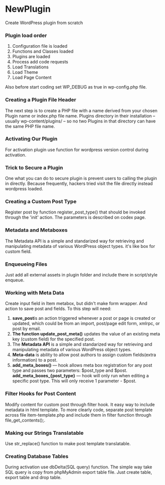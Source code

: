 <h1>NewPlugin</h1>
<p>Create WordPress plugin from scratch</p>
<h3>Plugin load order</h3>
<ol>
    <li>Configuration file is loaded</li>
    <li>Functions and Classes loaded</li>
    <li>Plugins are loaded</li>
    <li>Process add code requests</li>
    <li>Load Translations</li>
    <li>Load Theme</li>
    <li>Load Page Content</li>
</ol>
<p>Also before start coding set WP_DEBUG as true in wp-config.php file.</p>
<h3>Creating a Plugin File Header</h3>
<p>The next step is to create a PHP file with a name derived from your chosen Plugin name or index.php file name. Plugins directory in their installation – usually wp-content/plugins/ – so no two Plugins in that directory can have the same PHP file name.</p>
<h3>Activating Our Plugin</h3>
<p>For activation plugin use function for wordpress version control during activation.</p>
<h3>Trick to Secure a Plugin</h3>
<p>One what you can do to secure plugin is prevent users to calling the plugin in directly. Because frequently, hackers tried visit the file directly instead wordpress loaded.</p>
<h3>Creating a Custom Post Type</h3>
<p>Register post by function register_post_type() that should be invoked through the 'init' action. The parameters is described on codex page.</p> 
<h3>Metadata and Metaboxes</h3>
<p>The Metadata API is a simple and standarized way for retrieving and manipulating metadata of various WordPress object types. it's like box for custom field.</p>
<h3>Enqueueing Files</h3>
<p>Just add all external assets in plugin folder and include there in script/style enqueue.</p>
<h3>Working with Meta Data</h3>
<p>Create input field in Item metabox, but didn't make form wrapper. And action to save post and fields. To this step will need:</p>
<ol>
    <li><b>save_post</b>is an action triggered whenever a post or page is created or updated, which could be from an import, post/page edit form, xmlrpc, or post by email. </li>
    <li><b>The function update_post_meta()</b> updates the value of an existing meta key (custom field) for the specified post.</li>
    <li>The <b>Metadata API</b> is a simple and standarized way for retrieving and manipulating metadata of various WordPress object types.</li>
    <li><b>Meta-data</b> is ability to allow post authors to assign custom fields(extra information) to a post.</li>
    <li><b>add_meta_boxes()</b> — hook allows meta box registration for any post type and passes two parameters: $post_type and $post. <b>add_meta_boxes_{post_type}</b> — hook will only run when editing a specific post type. This will only receive 1 parameter - $post.</li>
</ol>
<h3>Filter Hooks for Post Content</h3>
<p>Modify content for custom post through filter hook. It easy way to include metadata in html template. To more clearly code, separate post template across file item-template.php and include them in filter function through file_get_contents();.</p>
<h3>Making our Strings Translatable</h3>
<p>Use str_replace() function to make post template translatable.</p>
<h3>Creating Database Tables</h3>
<p>During activation use dbDelta(SQL query) function. The simple way take SQL query is copy from phpMyAdmin export table file. Just create table, export table and drop table.</p>